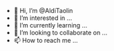 - 👋 Hi, I’m @AldiTaolin
- 👀 I’m interested in ...
- 🌱 I’m currently learning ...
- 💞️ I’m looking to collaborate on ...
- 📫 How to reach me ...

<!---
AldiTaolin/AldiTaolin is a ✨ special ✨ repository because its `README.md` (this file) appears on your GitHub profile.
You can click the Preview link to take a look at your changes.
--->
